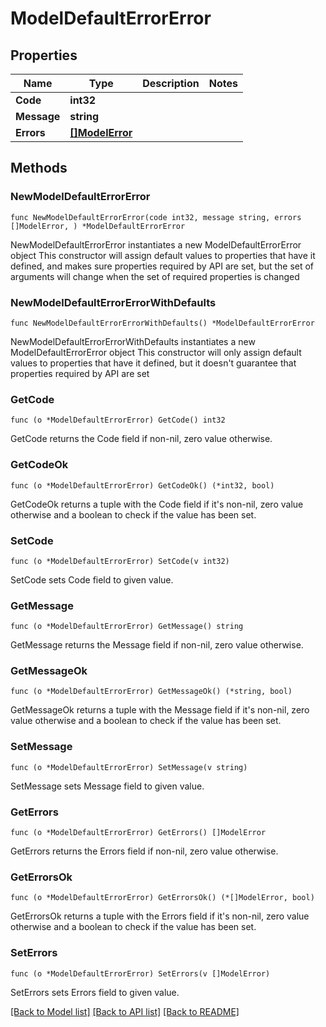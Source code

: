 # ModelDefaultErrorError

## Properties

Name | Type | Description | Notes
------------ | ------------- | ------------- | -------------
**Code** | **int32** |  | 
**Message** | **string** |  | 
**Errors** | [**[]ModelError**](ModelError.md) |  | 

## Methods

### NewModelDefaultErrorError

`func NewModelDefaultErrorError(code int32, message string, errors []ModelError, ) *ModelDefaultErrorError`

NewModelDefaultErrorError instantiates a new ModelDefaultErrorError object
This constructor will assign default values to properties that have it defined,
and makes sure properties required by API are set, but the set of arguments
will change when the set of required properties is changed

### NewModelDefaultErrorErrorWithDefaults

`func NewModelDefaultErrorErrorWithDefaults() *ModelDefaultErrorError`

NewModelDefaultErrorErrorWithDefaults instantiates a new ModelDefaultErrorError object
This constructor will only assign default values to properties that have it defined,
but it doesn't guarantee that properties required by API are set

### GetCode

`func (o *ModelDefaultErrorError) GetCode() int32`

GetCode returns the Code field if non-nil, zero value otherwise.

### GetCodeOk

`func (o *ModelDefaultErrorError) GetCodeOk() (*int32, bool)`

GetCodeOk returns a tuple with the Code field if it's non-nil, zero value otherwise
and a boolean to check if the value has been set.

### SetCode

`func (o *ModelDefaultErrorError) SetCode(v int32)`

SetCode sets Code field to given value.


### GetMessage

`func (o *ModelDefaultErrorError) GetMessage() string`

GetMessage returns the Message field if non-nil, zero value otherwise.

### GetMessageOk

`func (o *ModelDefaultErrorError) GetMessageOk() (*string, bool)`

GetMessageOk returns a tuple with the Message field if it's non-nil, zero value otherwise
and a boolean to check if the value has been set.

### SetMessage

`func (o *ModelDefaultErrorError) SetMessage(v string)`

SetMessage sets Message field to given value.


### GetErrors

`func (o *ModelDefaultErrorError) GetErrors() []ModelError`

GetErrors returns the Errors field if non-nil, zero value otherwise.

### GetErrorsOk

`func (o *ModelDefaultErrorError) GetErrorsOk() (*[]ModelError, bool)`

GetErrorsOk returns a tuple with the Errors field if it's non-nil, zero value otherwise
and a boolean to check if the value has been set.

### SetErrors

`func (o *ModelDefaultErrorError) SetErrors(v []ModelError)`

SetErrors sets Errors field to given value.



[[Back to Model list]](../README.md#documentation-for-models) [[Back to API list]](../README.md#documentation-for-api-endpoints) [[Back to README]](../README.md)


